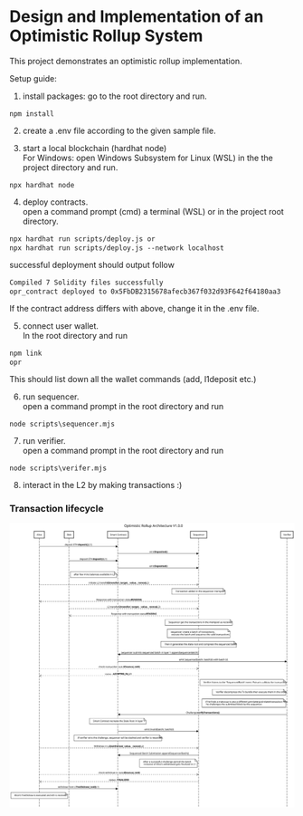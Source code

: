 # Design and Implementation of an Optimistic Rollup System

This project demonstrates an optimistic rollup implementation.

Setup guide:

1. install packages:
go to the root directory and run.

```shell
npm install    
```
2. create a .env file according to the given sample file.

3. start a local blockchain (hardhat node)\
For Windows: open Windows Subsystem for Linux (WSL) in the the project directory and run.
```shell
npx hardhat node
```

4. deploy contracts.\
open a command prompt (cmd) a terminal (WSL) or in the project root directory.
```shell
npx hardhat run scripts/deploy.js or 
npx hardhat run scripts/deploy.js --network localhost
```
successful deployment should output follow
```shell
Compiled 7 Solidity files successfully
opr_contract deployed to 0x5FbDB2315678afecb367f032d93F642f64180aa3
```
If the contract address differs with above, change it in the .env file.

5. connect user wallet.\
In the root directory and run
```shell
npm link
opr
```
This should list down all the wallet commands (add, l1deposit etc.)

6. run sequencer.\
open a command prompt in the root directory and run
```shell
node scripts\sequencer.mjs
```

7. run verifier.\
open a command prompt in the root directory and run
```shell
node scripts\verifer.mjs
```

8. interact in the L2 by making transactions :)


### Transaction lifecycle
![Alt text](./ORU_Arch_V1.0.0.svg)
<!-- <img src="./ORU_Arch_V1.0.0.svg">-->
